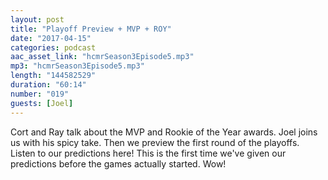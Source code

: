 ```yaml
---
layout: post
title: "Playoff Preview + MVP + ROY"
date: "2017-04-15"
categories: podcast
aac_asset_link: "hcmrSeason3Episode5.mp3"
mp3: "hcmrSeason3Episode5.mp3"
length: "144582529"
duration: "60:14"
number: "019"
guests: [Joel]
---
```


Cort and Ray talk about the MVP and Rookie of the Year awards. Joel joins us with his spicy take. Then we preview the first round of the playoffs. Listen to our predictions here! This is the first time we've given our predictions before the games actually started. Wow!
